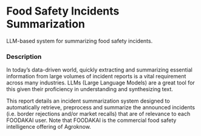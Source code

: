 # Food Safety Incidents Summarization #

LLM-based system for summarizing food safety incidents.

### Description ###

In today’s data-driven world, quickly extracting and summarizing essential information from large volumes of incident
reports is a vital requirement across many industries. LLMs (Large Language Models) are a great tool for this given their
proficiency in understanding and synthesizing text.

This report details an incident summarization system designed to automatically retrieve, preprocess and summarize the
announced incidents (i.e. border rejections and/or market recalls) that are of relevance to each FOODAKAI user.
Note that FOODAKAI is the commercial food safety intelligence offering of Agroknow.